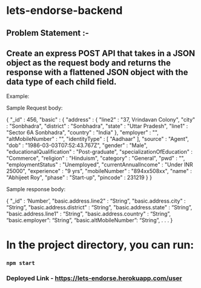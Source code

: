 # lets-endorse-backend

## Problem Statement :-

## Create an express POST API that takes in a JSON object as the request body and returns the response with a flattened JSON object with the data type of each child field.

Example:

Sample Request body:

{
"\_id" : 456,
"basic" : {
"address" : {
"line2" : "37, Vrindavan Colony",
"city" : "Sonbhadra",
"district" : "Sonbhadra",
"state" : "Uttar Pradesh",
"line1" : "Sector 6A Sonbhadra",
"country" : "India"
},
"employer" : "",
"altMobileNumber" : "",
"identityType" : [
"Aadhaar"
],
"source" : "Agent",
"dob" : "1986-03-03T07:52:43.767Z",
"gender" : "Male",
"educationalQualification" : "Post-graduate",
"specializationOfEducation" : "Commerce",
"religion" : "Hinduism",
"category" : "General",
"pwd" : "",
"employmentStatus" : "Unemployed",
"currentAnnualIncome" : "Under INR 25000",
"experience" : "9 yrs",
"mobileNumber" : "894xx508xx",
"name" : "Abhijeet Roy",
"phase" : "Start-up",
"pincode" : 231219
}
}

Sample response body:

{
"\_id" : ‘Number’,
"basic.address.line2" : “String”,
"basic.address.city" : “String”,
"basic.address.district" : “String”,
"basic.address.state" : “String”,
"basic.address.line1" : “String”,
"basic.address.country" : “String”,
“basic.employer”: “String”,
“basic.altMobileNumber”: “String”,
.
.
.
}

# In the project directory, you can run:

### `npm start`

### Deployed Link - https://lets-endorse.herokuapp.com/user
